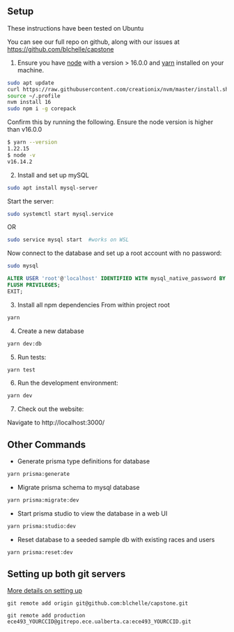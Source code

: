 ## Setup
These instructions have been tested on Ubuntu

You can see our full repo on github, along with our issues at https://github.com/blchelle/capstone

1. Ensure you have [node](https://nodejs.org/en/download/) with a version > 16.0.0 and [yarn](https://yarnpkg.com/getting-started/install) installed on your machine.
```sh
sudo apt update
curl https://raw.githubusercontent.com/creationix/nvm/master/install.sh | bash
source ~/.profile
nvm install 16
sudo npm i -g corepack
```

 Confirm this by running the following. Ensure the node version is higher than v16.0.0

```sh
$ yarn --version
1.22.15
$ node -v
v16.14.2
```

2. Install and set up mySQL

```sh
sudo apt install mysql-server
```
Start the server:
```sh
sudo systemctl start mysql.service
```
OR
```sh
sudo service mysql start  #works on WSL
```

Now connect to the database and set up a root account with no password:

```sh
sudo mysql
```
```sql
ALTER USER 'root'@'localhost' IDENTIFIED WITH mysql_native_password BY '';
FLUSH PRIVILEGES;
EXIT;
```

3. Install all npm dependencies
From within project root
```sh
yarn
```

4. Create a new database
```sh
yarn dev:db
```

5. Run tests:
```sh
yarn test
```

6. Run the development environment:
```sh
yarn dev
```

7. Check out the website:

Navigate to http://localhost:3000/



## Other Commands

+ Generate prisma type definitions for database

```sh
yarn prisma:generate
```

+ Migrate prisma schema to mysql database

```sh
yarn prisma:migrate:dev
```

+ Start prisma studio to view the database in a web UI

```sh
yarn prisma:studio:dev
```

+ Reset database to a seeded sample db with existing races and users

```sh
yarn prisma:reset:dev
```

## Setting up both git servers

[More details on setting up](https://eclass.srv.ualberta.ca/mod/resource/view.php?id=5806504)

```
git remote add origin git@github.com:blchelle/capstone.git
```

```
git remote add production ece493_YOURCCID@gitrepo.ece.ualberta.ca:ece493_YOURCCID.git
```
